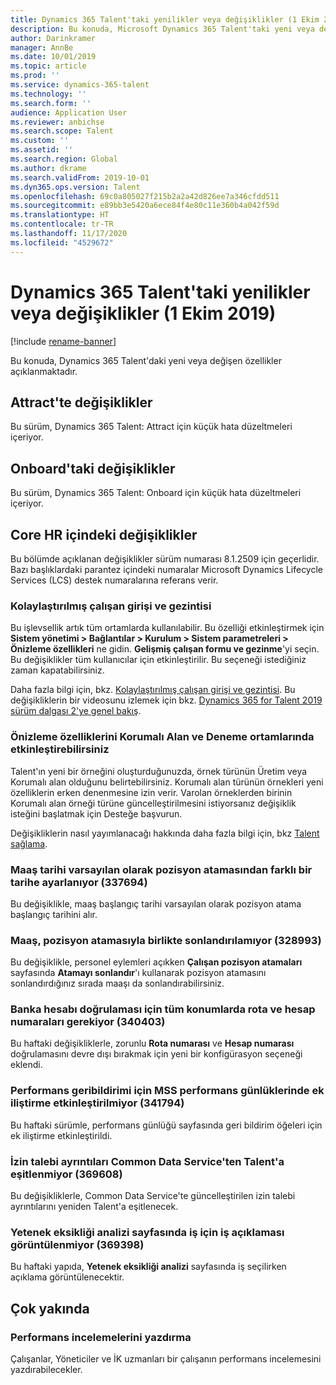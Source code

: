 ```yaml
---
title: Dynamics 365 Talent'taki yenilikler veya değişiklikler (1 Ekim 2019)
description: Bu konuda, Microsoft Dynamics 365 Talent'taki yeni veya değişen özellikler açıklanmaktadır.
author: Darinkramer
manager: AnnBe
ms.date: 10/01/2019
ms.topic: article
ms.prod: ''
ms.service: dynamics-365-talent
ms.technology: ''
ms.search.form: ''
audience: Application User
ms.reviewer: anbichse
ms.search.scope: Talent
ms.custom: ''
ms.assetid: ''
ms.search.region: Global
ms.author: dkrame
ms.search.validFrom: 2019-10-01
ms.dyn365.ops.version: Talent
ms.openlocfilehash: 69c0a805027f215b2a2a42d826ee7a346cfdd511
ms.sourcegitcommit: e89bb3e5420a6ece84f4e80c11e360b4a042f59d
ms.translationtype: HT
ms.contentlocale: tr-TR
ms.lasthandoff: 11/17/2020
ms.locfileid: "4529672"
---
```

# <a name="whats-new-or-changed-in-dynamics-365-talent-october-1-2019"></a>Dynamics 365 Talent'taki yenilikler veya değişiklikler (1 Ekim 2019)

[!include [rename-banner](~/includes/cc-data-platform-banner.md)]

Bu konuda, Dynamics 365 Talent'daki yeni veya değişen özellikler açıklanmaktadır.

## <a name="changes-in-attract"></a>Attract'te değişiklikler

Bu sürüm, Dynamics 365 Talent: Attract için küçük hata düzeltmeleri içeriyor.

## <a name="changes-in-onboard"></a>Onboard'taki değişiklikler

Bu sürüm, Dynamics 365 Talent: Onboard için küçük hata düzeltmeleri içeriyor.

## <a name="changes-in-core-hr"></a>Core HR içindeki değişiklikler

Bu bölümde açıklanan değişiklikler sürüm numarası 8.1.2509 için geçerlidir. Bazı başlıklardaki parantez içindeki numaralar Microsoft Dynamics Lifecycle Services (LCS) destek numaralarına referans verir.

### <a name="streamlined-employee-entry-and-navigation"></a>Kolaylaştırılmış çalışan girişi ve gezintisi

Bu işlevsellik artık tüm ortamlarda kullanılabilir. Bu özelliği etkinleştirmek için **Sistem yönetimi > Bağlantılar > Kurulum > Sistem parametreleri > Önizleme özellikleri** ne gidin. **Gelişmiş çalışan formu ve gezinme**'yi seçin. Bu değişiklikler tüm kullanıcılar için etkinleştirilir. Bu seçeneği istediğiniz zaman kapatabilirsiniz.

Daha fazla bilgi için, bkz. [Kolaylaştırılmış çalışan girişi ve gezintisi](./streamlined-employee-entry.md). Bu değişikliklerin bir videosunu izlemek için bkz. [Dynamics 365 for Talent 2019 sürüm dalgası 2'ye genel bakış](https://aka.ms/ROGT19RW2ROV).

### <a name="you-can-enable-preview-features-in-sandbox-and-trial-environments"></a>Önizleme özelliklerini Korumalı Alan ve Deneme ortamlarında etkinleştirebilirsiniz

Talent'ın yeni bir örneğini oluşturduğunuzda, örnek türünün Üretim veya Korumalı alan olduğunu belirtebilirsiniz. Korumalı alan türünün örnekleri yeni özelliklerin erken denenmesine izin verir. Varolan örneklerden birinin Korumalı alan örneği türüne güncelleştirilmesini istiyorsanız değişiklik isteğini başlatmak için Desteğe başvurun.

Değişikliklerin nasıl yayımlanacağı hakkında daha fazla bilgi için, bkz [Talent sağlama](./provisioning-talent.md).

### <a name="compensation-date-defaults-to-a-different-date-than-the-position-assignment-337694"></a>Maaş tarihi varsayılan olarak pozisyon atamasından farklı bir tarihe ayarlanıyor (337694)

Bu değişiklikle, maaş başlangıç tarihi varsayılan olarak pozisyon atama başlangıç tarihini alır.

### <a name="not-able-to-end-compensation-along-with-its-position-assignment-328993"></a>Maaş, pozisyon atamasıyla birlikte sonlandırılamıyor (328993)

Bu değişiklikle, personel eylemleri açıkken **Çalışan pozisyon atamaları** sayfasında **Atamayı sonlandır**'ı kullanarak pozisyon atamasını sonlandırdığınız sırada maaşı da sonlandırabilirsiniz.

### <a name="bank-account-validation-requires-routing-and-account-numbers-in-all-locations-340403"></a>Banka hesabı doğrulaması için tüm konumlarda rota ve hesap numaraları gerekiyor (340403)

Bu haftaki değişikliklerle, zorunlu **Rota numarası** ve **Hesap numarası** doğrulamasını devre dışı bırakmak için yeni bir konfigürasyon seçeneği eklendi. 

### <a name="attachments-are-not-enabled-in-mss-performance-journals-for-performance-feedback-341794"></a>Performans geribildirimi için MSS performans günlüklerinde ek iliştirme etkinleştirilmiyor (341794)

Bu haftaki sürümle, performans günlüğü sayfasında geri bildirim öğeleri için ek iliştirme etkinleştirildi.

### <a name="leave-request-details-dont-sync-from-common-data-service-to-talent-369608"></a>İzin talebi ayrıntıları Common Data Service'ten Talent'a eşitlenmiyor (369608)

Bu değişikliklerle, Common Data Service'te güncelleştirilen izin talebi ayrıntılarını yeniden Talent'a eşitlenecek.

### <a name="job-description-doesnt-display-for-the-job-in-the-skill-gap-analysis-page-369398"></a>Yetenek eksikliği analizi sayfasında iş için iş açıklaması görüntülenmiyor (369398)

Bu haftaki yapıda, **Yetenek eksikliği analizi** sayfasında iş seçilirken açıklama görüntülenecektir.

## <a name="coming-soon"></a>Çok yakında

### <a name="print-performance-reviews"></a>Performans incelemelerini yazdırma

Çalışanlar, Yöneticiler ve İK uzmanları bir çalışanın performans incelemesini yazdırabilecekler.
